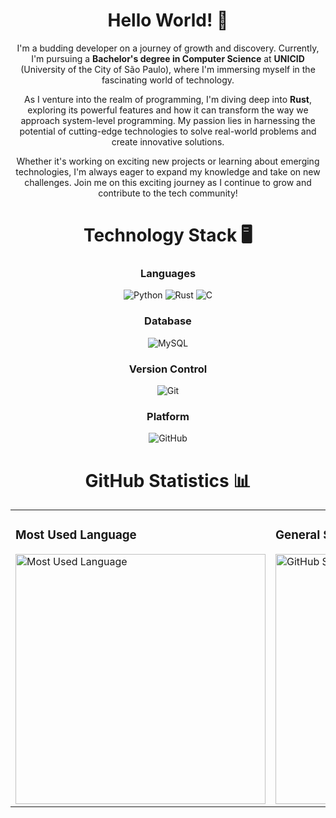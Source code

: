 <div align="center">

  <h1>Hello World! 👋</h1>
  <p>
    I'm a budding developer on a journey of growth and discovery. Currently, I'm pursuing a <strong>Bachelor's degree in Computer Science</strong> at <strong>UNICID</strong> (University of the City of São Paulo), where I'm immersing myself in the fascinating world of technology.
  </p>
  <p>
    As I venture into the realm of programming, I'm diving deep into <strong>Rust</strong>, exploring its powerful features and how it can transform the way we approach system-level programming. My passion lies in harnessing the potential of cutting-edge technologies to solve real-world problems and create innovative solutions.
  </p>
  <p>
    Whether it's working on exciting new projects or learning about emerging technologies, I'm always eager to expand my knowledge and take on new challenges. Join me on this exciting journey as I continue to grow and contribute to the tech community!
  </p>

  <h1>Technology Stack 🖥️</h1>
  
  <h3>Languages</h3>
  <img src="https://img.shields.io/badge/Language-Python-%23000?style=flat&logo=python&logoColor=white" alt="Python">
  <img src="https://img.shields.io/badge/Language-Rust-%23000?style=flat&logo=rust&logoColor=white" alt="Rust">
  <img src="https://img.shields.io/badge/Language-C-%23000?style=flat&logo=c&logoColor=white" alt="C">
  
  <h3>Database</h3>
  <img src="https://img.shields.io/badge/Database-MySQL-%23000?style=flat&logo=mysql&logoColor=white" alt="MySQL">
  
  <h3>Version Control</h3>
  <img src="https://img.shields.io/badge/Version%20Control-Git-%23000?style=flat&logo=git&logoColor=white" alt="Git">
  
  <h3>Platform</h3>
  <img src="https://img.shields.io/badge/Platform-GitHub-%23000?style=flat&logo=github&logoColor=white" alt="GitHub">
  
  <h1>GitHub Statistics 📊</h1>
  
  <div align="center">
    <table>
      <tr>
        <td>
          <h3>Most Used Language</h3>
          <img src="https://github-readme-stats.vercel.app/api/top-langs/?username=LCGant&layout=compact&theme=dark" alt="Most Used Language" style="width: 400px;">
        </td>
        <td>
          <h3>General Stats</h3>
          <img src="https://github-readme-stats.vercel.app/api?username=LCGant&show_icons=true&count_private=true&theme=dark" alt="GitHub Stats" style="width: 400px;">
        </td>
      </tr>
    </table>
  </div>

</div>
